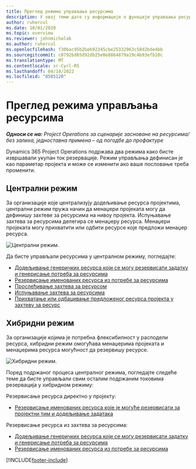 ```yaml
---
title: Преглед режима управљања ресурсима
description: У овој теми дате су информације о функцији управљања ресурсима у услузи Dynamics 365 Project Operations.
author: ruhercul
ms.date: 10/01/2020
ms.topic: overview
ms.reviewer: johnmichalak
ms.author: ruhercul
ms.openlocfilehash: f30bac95b2beb92345cbe25332963c58d2bde4bb
ms.sourcegitcommit: c0792bd65d92db25e0e8864879a19c4b93efb10c
ms.translationtype: MT
ms.contentlocale: sr-Cyrl-RS
ms.lasthandoff: 04/14/2022
ms.locfileid: "8585120"
---
```

# <a name="resource-management-modes-overview"></a>Преглед режима управљања ресурсима

_**Односи се на:** Project Operations за сценарије засноване на ресурсима/без залиха, једноставна примена – од погодбе до профактуре_


Dynamics 365 Project Operations подржава два режима како бисте извршавали укупан ток резервације. Режим управљања дефинисан је као параметар пројекта и може се изменити ако ваше пословање треба променити.    

## <a name="central-mode"></a>Централни режим
За организације које централизују додељивање ресурса пројектима, централни режим пружа начин да менаџери пројеката могу да дефинишу захтеве за ресурсима на нивоу пројекта. Испуњавање захтева за ресурсима делегира се менаџеру ресурса. Менаџери пројеката могу прихватити или одбити ресурсе које предложи менаџер ресурса.

![Централни режим.](./media/resource-management-central.png)

Да бисте управљали ресурсима у централном режиму, погледајте:

- [Додељивање генеричких ресурса који се могу резервисати задатку и генерисање потреба за ресурсима](/dynamics365/project-service/assign-generic-bookable-resource)
- [Резервисање именованих ресурса из потребе за ресурсима](/dynamics365/project-service/book-named-resource)
- [Прослеђивање захтева за ресурсом](/dynamics365/project-service/submit-resource-request)
- [Испуњавање захтева за ресурсима](/dynamics365/project-service/resource-management-fulfill-requests)
- [Прихватање или одбацивање предложеног ресурса пројекта у захтеву за ресурс](/dynamics365/project-service/accept-reject-proposed-resource)

## <a name="hybrid-mode"></a>Хибридни режим
За организације којима је потребна флексибилност у расподели ресурса, хибридни режим омогућава менаџерима пројеката и менаџерима ресурса могућност да резервишу ресурсе.

![Хибридни режим.](./media/resource-management-hybrid.png)

Поред подржаног процеса централног режима, погледајте следеће теме да бисте управљали свим осталим подржаним токовима резервација у хибридном режиму:

Резервисање ресурса директно у пројекту:
- [Резервисање именованих ресурса које је могуће резервисати за пројектни тим и додељивање задатака](/dynamics365/project-service/assign-named-bookable-resource)

Резервисање ресурса из захтева за ресурсима:
- [Додељивање генеричких ресурса који се могу резервисати задатку и генерисање потреба за ресурсима](/dynamics365/project-service/assign-generic-bookable-resource)
- [Резервисање именованих ресурса из потребе за ресурсима](/dynamics365/project-service/book-named-resource)


[!INCLUDE[footer-include](../includes/footer-banner.md)]
